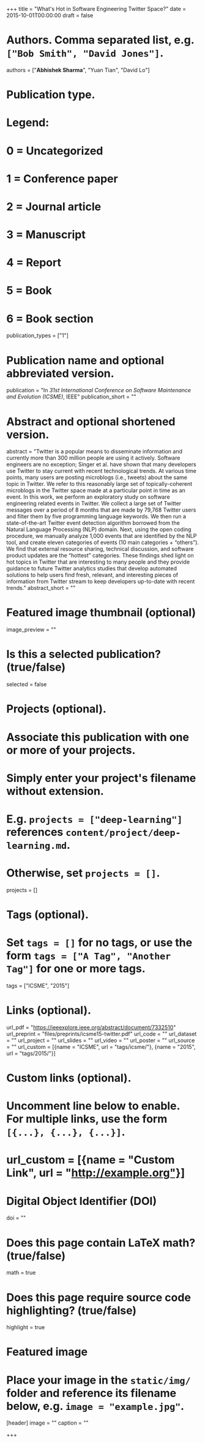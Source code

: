 +++
title = "What's Hot in Software Engineering Twitter Space?"
date = 2015-10-01T00:00:00
draft = false



# Authors. Comma separated list, e.g. `["Bob Smith", "David Jones"]`.
authors = ["**Abhishek Sharma**", "Yuan Tian", "David Lo"]

# Publication type.
# Legend:
# 0 = Uncategorized
# 1 = Conference paper
# 2 = Journal article
# 3 = Manuscript
# 4 = Report
# 5 = Book
# 6 = Book section
publication_types = ["1"]

# Publication name and optional abbreviated version.
publication = "In *31st International Conference on Software Maintenance and Evolution (ICSME)*, IEEE"
publication_short = ""

# Abstract and optional shortened version.
abstract = "Twitter is a popular means to disseminate information and currently more than 300 million people are using it actively. Software engineers are no exception; Singer et al. have shown that many developers use Twitter to stay current with recent technological trends. At various time points, many users are posting microblogs (i.e., tweets) about the same topic in Twitter. We refer to this reasonably large set of topically-coherent microblogs in the Twitter space made at a particular point in time as an event. In this work, we perform an exploratory study on software engineering related events in Twitter. We collect a large set of Twitter messages over a period of 8 months that are made by 79,768 Twitter users and filter them by five programming language keywords. We then run a state-of-the-art Twitter event detection algorithm borrowed from the Natural Language Processing (NLP) domain. Next, using the open coding procedure, we manually analyze 1,000 events that are identified by the NLP tool, and create eleven categories of events (10 main categories + “others”). We find that external resource sharing, technical discussion, and software product updates are the “hottest” categories. These findings shed light on hot topics in Twitter that are interesting to many people and they provide guidance to future Twitter analytics studies that develop automated solutions to help users find fresh, relevant, and interesting pieces of information from Twitter stream to keep developers up-to-date with recent trends."
abstract_short = ""

# Featured image thumbnail (optional)
image_preview = ""

# Is this a selected publication? (true/false)
selected = false

# Projects (optional).
#   Associate this publication with one or more of your projects.
#   Simply enter your project's filename without extension.
#   E.g. `projects = ["deep-learning"]` references `content/project/deep-learning.md`.
#   Otherwise, set `projects = []`.
projects = []

# Tags (optional).
#   Set `tags = []` for no tags, or use the form `tags = ["A Tag", "Another Tag"]` for one or more tags.
tags = ["ICSME", "2015"]

# Links (optional).
url_pdf = "https://ieeexplore.ieee.org/abstract/document/7332510"
url_preprint = "files/preprints/icsme15-twitter.pdf"
url_code = ""
url_dataset = ""
url_project = ""
url_slides = ""
url_video = ""
url_poster = ""
url_source = ""
url_custom = [{name = "ICSME", url = "tags/icsme/"},
              {name = "2015", url = "tags/2015/"}]

# Custom links (optional).
#   Uncomment line below to enable. For multiple links, use the form `[{...}, {...}, {...}]`.
# url_custom = [{name = "Custom Link", url = "http://example.org"}]

# Digital Object Identifier (DOI)
doi = ""

# Does this page contain LaTeX math? (true/false)
math = true

# Does this page require source code highlighting? (true/false)
highlight = true

# Featured image
# Place your image in the `static/img/` folder and reference its filename below, e.g. `image = "example.jpg"`.
[header]
image = ""
caption = ""

+++